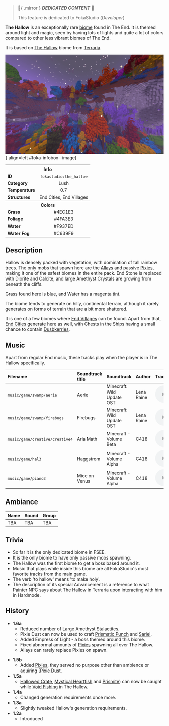 > :tada:{ .mirror } ***DEDICATED CONTENT*** :tada:
>
> This feature is dedicated to FokaStudio (*Developer*)

**The Hallow** is an exceptionally rare [biome](index.md) found in The End. It is themed around light and magic, seen by having lots of lights and quite a lot of colors compared to other less vibrant biomes of The End.

It is based on [The Hallow](https://terraria.wiki.gg/wiki/The_Hallow "'The Hallow' on Terraria wiki") biome from [Terraria](https://terraria.wiki.gg/wiki/Terraria ).

<div class="result" markdown>

  ![Image title](../assets/biomes/hallow.png){ align=left #foka-infobox--image}

  <table id="foka-infobox" >
	<tr>
		<th colspan="2">Info</th>
	</tr>
	<tr>
		<td><b>ID</b></td>
		<td style="text-align: center;"><code>fokastudio:the_hallow</code></td>
	</tr>
	<tr>
		<td><b>Category</b></td>
		<td style="text-align: center;">Lush</td>
	</tr>
	<tr>
		<td><b>Temperature</b></td>
		<td style="text-align: center;">0.7</td>
	</tr>
	<tr>
		<td><b>Structures</b></td>
		<td style="text-align: center;">End Cities, End Villages</td>
	</tr>
	<tr>
		<th colspan="2">Colors</th>
	</tr>
	<tr>
		<td><b>Grass</b></td>
		<td style="text-align: center;"><span style="background-color: #4EC1E3;" class="foka-infobox-color"></span> #4EC1E3</td>
	</tr>
	<tr>
		<td><b>Foliage</b></td>
		<td style="text-align: center;"><span style="background-color: #4FA3E3;" class="foka-infobox-color"></span> #4FA3E3</td>
	</tr>
	<tr>
		<td><b>Water</b></td>
		<td style="text-align: center;"><span style="background-color: #F937ED;" class="foka-infobox-color"></span> #F937ED</td>
	</tr>
	<tr>
		<td><b>Water Fog</b></td>
		<td style="text-align: center;"><span style="background-color: #C639F9;" class="foka-infobox-color"></span> #C639F9</td>
	</tr>
</table>
</div>


## Description
Hallow is densely packed with vegetation, with domination of tall rainbow trees. The only mobs that spawn here are the [Allays](https://minecraft.fandom.com/wiki/Allay) and passive [Pixies](../mobs/pixie.md), making it one of the safest biomes in the entire pack. End Stone is replaced with Diorite and Calcite, and large Amethyst Crystals are growing from beneath the cliffs. 

Grass found here is blue, and Water has a magenta tint.

The biome tends to generate on hilly, continental terrain, although it rarely generates on forms of terrain that are a bit more shattered.

It is one of a few biomes where [End Villages](../structures/end_village.md) can be found. Apart from that, [End Cities](../structures/end_city.md) generate here as well, with Chests in the Ships having a small chance to contain <i class="icon-fsee icon-fsee-duskberry"></i>[Dusbkerries](../items/trinkets/duskberry.md).

## Music
Apart from regular End music, these tracks play when the player is in The Hallow specifically.

| Filename | Soundtrack title | Soundtrack | Author | Track |
| :--- | :--- | :--- | :--- | :--- |
| `music/game/swamp/aerie` | Aerie | Minecraft: Wild Update OST | Lena Raine | <audio controls controlslist="nodownload noplaybackrate" src="../../assets/audio/music/aerie.ogg" type="audio/ogg"></audio> |
| `music/game/swamp/firebugs` | Firebugs | Minecraft: Wild Update OST | Lena Raine | <audio controls controlslist="nodownload noplaybackrate" src="../../assets/audio/music/firebugs.ogg" type="audio/ogg"></audio> |
| `music/game/creative/creative4` | Aria Math | Minecraft - Volume Beta | C418 | <audio controls controlslist="nodownload noplaybackrate" src="../../assets/audio/music/creative4.ogg" type="audio/ogg"></audio> |
| `music/game/hal3` | Haggstrom | Minecraft - Volume Alpha | C418 | <audio controls controlslist="nodownload noplaybackrate" src="../../assets/audio/music/hal3.ogg" type="audio/ogg"></audio> |
| `music/game/piano3` | Mice on Venus | Minecraft - Volume Alpha | C418 | <audio controls controlslist="nodownload noplaybackrate" src="../../assets/audio/music/piano3.ogg" type="audio/ogg"></audio> |

## Ambiance
| Name | Sound | Group |
| :--- | :--- | :--- |
| TBA | TBA | TBA |

## Trivia

- So far it is the only dedicated biome in FSEE.
- It is the only biome to have only passive mobs spawning.
- The Hallow was the first biome to get a boss based around it.
- Music that plays while inside this biome are all FokaStudio's most favorite tracks from the main game.
- The verb 'to hallow' means 'to make holy'.
- The description of its special Advancement is a reference to what Painter NPC says about The Hallow in Terraria upon interacting with him in Hardmode.

## History

-  **1.6a**
    - Reduced number of Large Amethyst Stalactites.
    - Pixie Dust can now be used to craft [Prismatic Punch](../items/prismatic_punch.md) and [Sariel](../items/sariel.md).
    - Added Empress of Light - a boss themed around this biome.
    - Fixed abnormal amounts of [Pixies](../mobs/pixie.md) spawning all over The Hallow.
    - Allays can rarely replace Pixies on spawn.
* **1.5b**
    - Added [Pixies](../mobs/pixie.md), they served no purpose other than ambience or aquiring [<i class="icon-fsee icon-fsee-pixie-dust"></i>[Pixie Dust](../items/other/pixie_dust.md).
* **1.5a**
    - [Hallowed Crate](../mechanics/void_fishing.md#crates), [Mystical Heartfish](../mechanics/void_fishing.md#fish) and [Prismite](../mechanics/void_fishing.md#fish)) can now be caught while [Void Fishing](../mechanics/void_fishing.md) in The Hallow.
* **1.4a**
    - Changed generation requirements once more.
* **1.3a**
    - Slightly tweaked Hallow's generation requirements.
* **1.2a**
    - Introduced
